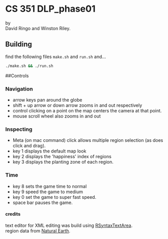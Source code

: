 # CS 351 DLP_phase01
by  
David Ringo and Winston Riley.

## Building
find the following files `make.sh` and `run.sh` and...

~~~bash
./make.sh && ./run.sh
~~~


##Controls
### Navigation
* arrow keys pan around the globe
* shift + up arrow or down arrow zooms in and out respectively
* control clicking on a point on the map centers the camera at that point.
* mouse scroll wheel also zooms in and out


### Inspecting
* Meta (on mac command) click allows multiple region selection (as does click and drag).
* key 1 displays the default map look
* key 2 displays the 'happiness' index of regions
* key 3 displays the planting zone of each region.

### Time

* key 8 sets the game time to normal 
* key 9 speed the game to medium
* key 0 set the game to super fast speed.
* space bar pauses the game.

#### credits
text editor for XML editing was build using [RSyntaxTextArea](https://github.com/bobbylight).  
region data from [Natural Earth](http://www.naturalearthdata.com).